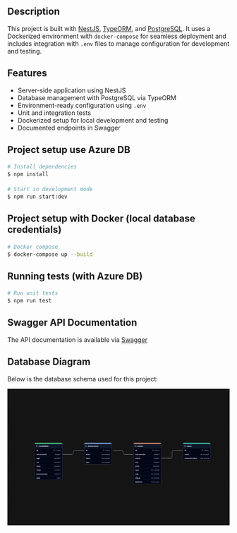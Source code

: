 ## Description

This project is built with [NestJS](https://nestjs.com), [TypeORM](https://typeorm.io), and [PostgreSQL](https://www.postgresql.org). It uses a Dockerized environment with `docker-compose` for seamless deployment and includes integration with `.env` files to manage configuration for development and testing.

## Features

- Server-side application using NestJS
- Database management with PostgreSQL via TypeORM
- Environment-ready configuration using `.env`
- Unit and integration tests
- Dockerized setup for local development and testing
- Documented endpoints in Swagger

## Project setup use Azure DB

```bash
# Install dependencies
$ npm install

# Start in development mode
$ npm run start:dev
```

## Project setup with Docker (local database credentials)

```bash
# Docker compose
$ docker-compose up --build
```

## Running tests (with Azure DB)
```bash
# Run unit tests
$ npm run test
```

## Swagger API Documentation

The API documentation is available via [Swagger](http://localhost:3000/api-docs)

## Database Diagram

Below is the database schema used for this project:

![Database Diagram](database/cocos-db.jpeg)